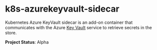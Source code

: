 # k8s-azurekeyvault-sidecar #

Kubernetes Azure KeyVault sidecar is an add-on container that communicates with the Azure [Key Vault](https://azure.microsoft.com/en-us/services/key-vault/) service to retrieve secrets in the store.

**Project Status**: Alpha



